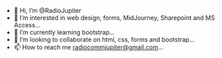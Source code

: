 - 👋 Hi, I’m @RadioJupiter
- 👀 I’m interested in web design, forms, MidJourney, Sharepoint and MS Access...
- 🌱 I’m currently learning bootstrap...
- 💞️ I’m looking to collaborate on html, css, forms and bootstrap...
- 📫 How to reach me radiocommjupiter@gmail.com...

<!---
RadioJupiter/RadioJupiter is a ✨ special ✨ repository because its `README.md` (this file) appears on your GitHub profile.
You can click the Preview link to take a look at your changes.
--->
